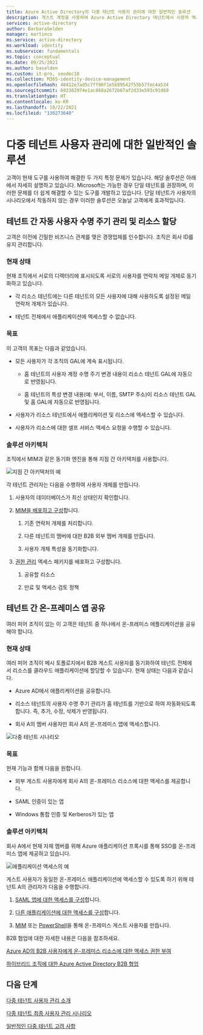 ```yaml
---
title: Azure Active Directory의 다중 테넌트 사용자 관리에 대한 일반적인 솔루션
description: 게스트 계정을 사용하여 Azure Active Directory 테넌트에서 사용자 액세스를 구성하는 데 사용되는 일반적인 솔루션에 대해 알아봅니다.
services: active-directory
author: BarbaraSelden
manager: martinco
ms.service: active-directory
ms.workload: identity
ms.subservice: fundamentals
ms.topic: conceptual
ms.date: 09/25/2021
ms.author: baselden
ms.custom: it-pro, seodec18
ms.collection: M365-identity-device-management
ms.openlocfilehash: 48412e7ad5c7ff90f1e5b89542f55b57fec4a534
ms.sourcegitcommit: 692382974e1ac868a2672b67af2d33e593c91d60
ms.translationtype: HT
ms.contentlocale: ko-KR
ms.lasthandoff: 10/22/2021
ms.locfileid: "130273640"
---
```

# <a name="common-solutions-for-multi-tenant-user-management"></a>다중 테넌트 사용자 관리에 대한 일반적인 솔루션

고객이 현재 도구를 사용하여 해결한 두 가지 특정 문제가 있습니다. 해당 솔루션은 아래에서 자세히 설명하고 있습니다. Microsoft는 가능한 경우 단일 테넌트를 권장하며, 이러한 문제를 더 쉽게 ​​해결할 수 있는 도구를 개발하고 있습니다. 단일 테넌트가 사용자의 시나리오에서 작동하지 않는 경우 이러한 솔루션은 오늘날 고객에게 효과적입니다. 

## <a name="automatic-user-lifecycle-management-and-resource-allocation-across-tenants"></a>테넌트 간 자동 사용자 수명 주기 관리 및 리소스 할당

고객은 이전에 긴밀한 비즈니스 관계를 맺은 경쟁업체를 인수합니다. 조직은 회사 ID를 유지 관리합니다.

### <a name="current-state"></a>현재 상태

현재 조직에서 서로의 디렉터리에 표시되도록 서로의 사용자를 연락처 메일 개체로 동기화하고 있습니다. 

* 각 리소스 테넌트에는 다른 테넌트의 모든 사용자에 대해 사용하도록 설정된 메일 연락처 개체가 있습니다.

* 테넌트 전체에서 애플리케이션에 액세스할 수 없습니다.

### <a name="goals"></a>목표

이 고객의 목표는 다음과 같았습니다.

* 모든 사용자가 각 조직의 GAL에 계속 표시됩니다.

   * 홈 테넌트의 사용자 계정 수명 주기 변경 내용이 리소스 테넌트 GAL에 자동으로 반영됩니다. 

   * 홈 테넌트의 특성 변경 내용(예: 부서, 이름, SMTP 주소)이 리소스 테넌트 GAL 및 홈 GAL에 자동으로 반영됩니다.

* 사용자가 리소스 테넌트에서 애플리케이션 및 리소스에 액세스할 수 있습니다.

* 사용자가 리소스에 대한 셀프 서비스 액세스 요청을 수행할 수 있습니다.

### <a name="solution-architecture"></a>솔루션 아키텍처 

조직에서 MIM과 같은 동기화 엔진을 통해 지점 간 아키텍처를 사용합니다.

![지점 간 아키텍처의 예](media/multi-tenant-common-solutions/point-to-point-sync.png)

각 테넌트 관리자는 다음을 수행하여 사용자 개체를 만듭니다.

1. 사용자의 데이터베이스가 최신 상태인지 확인합니다.

1. [MIM을 배포하고 구성](/microsoft-identity-manager/microsoft-identity-manager-deploy)합니다.

   1. 기존 연락처 개체를 처리합니다.

   1. 다른 테넌트의 멤버에 대한 B2B 외부 멤버 개체를 만듭니다.

   1. 사용자 개체 특성을 동기화합니다.

1. [권한 관리](../governance/entitlement-management-overview.md) 액세스 패키지를 배포하고 구성합니다.

   1. 공유할 리소스

   1. 만료 및 액세스 검토 정책

## <a name="sharing-on-premises-apps-across-tenants"></a>테넌트 간 온-프레미스 앱 공유

여러 피어 조직이 있는 이 고객은 테넌트 중 하나에서 온-프레미스 애플리케이션을 공유해야 합니다.

### <a name="current-state"></a>현재 상태

여러 피어 조직이 메시 토폴로지에서 B2B 게스트 사용자를 동기화하여 테넌트 전체에서 리소스를 클라우드 애플리케이션에 할당할 수 있습니다. 현재 상태는 다음과 같습니다.

* Azure AD에서 애플리케이션을 공유합니다.

* 리소스 테넌트의 사용자 수명 주기 관리가 홈 테넌트를 기반으로 하여 자동화되도록 합니다. 즉, 추가, 수정, 삭제가 반영됩니다.

* 회사 A의 멤버 사용자만 회사 A의 온-프레미스 앱에 액세스합니다.

![다중 테넌트 시나리오](media/multi-tenant-user-management-scenarios/mesh.png)

### <a name="goals"></a>목표

현재 기능과 함께 다음을 원합니다.

* 외부 게스트 사용자에게 회사 A의 온-프레미스 리소스에 대한 액세스를 제공합니다. 

* SAML 인증이 있는 앱

* Windows 통합 인증 및 Kerberos가 있는 앱

### <a name="solution-architecture"></a>솔루션 아키텍처

회사 A에서 현재 자체 멤버를 위해 Azure 애플리케이션 프록시를 통해 SSO를 온-프레미스 앱에 제공하고 있습니다.

![애플리케이션 액세스의 예](media/multi-tenant-common-solutions/app-access-scenario.png)

게스트 사용자가 동일한 온-프레미스 애플리케이션에 액세스할 수 있도록 하기 위해 테넌트 A의 관리자가 다음을 수행합니다.

1. [SAML 앱에 대한 액세스를 구성](../external-identities/hybrid-cloud-to-on-premises.md#access-to-saml-apps)합니다.

2. [다른 애플리케이션에 대한 액세스를 구성](../external-identities/hybrid-cloud-to-on-premises.md#access-to-iwa-and-kcd-apps)합니다.

3. [MIM](../external-identities/hybrid-cloud-to-on-premises.md#create-b2b-guest-user-objects-through-mim) 또는 [PowerShell](https://www.microsoft.com/en-us/download/details.aspx?id=51495)을 통해 온-프레미스 게스트 사용자를 만듭니다.

B2B 협업에 대한 자세한 내용은 다음을 참조하세요.

[Azure AD의 B2B 사용자에게 온-프레미스 리소스에 대한 액세스 권한 부여](../external-identities/hybrid-cloud-to-on-premises.md)

[하이브리드 조직에 대한 Azure Active Directory B2B 협업](../external-identities/hybrid-organizations.md)

## <a name="next-steps"></a>다음 단계
[다중 테넌트 사용자 관리 소개](multi-tenant-user-management-introduction.md)

[다중 테넌트 최종 사용자 관리 시나리오](multi-tenant-user-management-scenarios.md)

[일반적인 다중 테넌트 고려 사항](multi-tenant-common-considerations.md)

